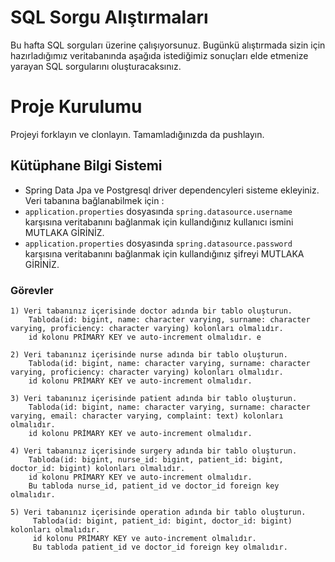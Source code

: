 # SQL Sorgu Alıştırmaları

Bu hafta SQL sorguları üzerine çalışıyorsunuz. Bugünkü alıştırmada sizin için hazırladığımız veritabanında aşağıda istediğimiz sonuçları elde etmenize yarayan SQL sorgularını oluşturacaksınız.

# Proje Kurulumu
Projeyi forklayın ve clonlayın. Tamamladığınızda da pushlayın.

## Kütüphane Bilgi Sistemi

* Spring Data Jpa ve Postgresql driver dependencyleri sisteme ekleyiniz.
Veri tabanına bağlanabilmek için :
* `application.properties` dosyasında `spring.datasource.username` karşısına veritabanını bağlanmak için kullandığınız kullanıcı ismini MUTLAKA GİRİNİZ.
* `application.properties` dosyasında `spring.datasource.password` karşısına veritabanını bağlanmak için kullandığınız şifreyi MUTLAKA GİRİNİZ.

### Görevler

	1) Veri tabanınız içerisinde doctor adında bir tablo oluşturun. 
		Tabloda(id: bigint, name: character varying, surname: character varying, proficiency: character varying) kolonları olmalıdır.
        id kolonu PRİMARY KEY ve auto-increment olmalıdır. e	

	2) Veri tabanınız içerisinde nurse adında bir tablo oluşturun. 
		Tabloda(id: bigint, name: character varying, surname: character varying, proficiency: character varying) kolonları olmalıdır.
        id kolonu PRİMARY KEY ve auto-increment olmalıdır.

	3) Veri tabanınız içerisinde patient adında bir tablo oluşturun.
		Tabloda(id: bigint, name: character varying, surname: character varying, email: character varying, complaint: text) kolonları olmalıdır.
        id kolonu PRİMARY KEY ve auto-increment olmalıdır.	

	4) Veri tabanınız içerisinde surgery adında bir tablo oluşturun.
	    Tabloda(id: bigint, nurse_id: bigint, patient_id: bigint, doctor_id: bigint) kolonları olmalıdır.
        id kolonu PRİMARY KEY ve auto-increment olmalıdır.
		Bu tabloda nurse_id, patient_id ve doctor_id foreign key olmalıdır.

	5) Veri tabanınız içerisinde operation adında bir tablo oluşturun.
         Tabloda(id: bigint, patient_id: bigint, doctor_id: bigint) kolonları olmalıdır.
         id kolonu PRİMARY KEY ve auto-increment olmalıdır.
         Bu tabloda patient_id ve doctor_id foreign key olmalıdır.



